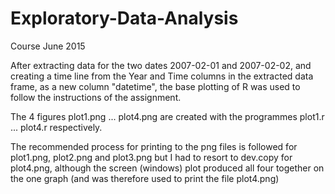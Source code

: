 # Exploratory-Data-Analysis
Course June 2015

After extracting data for the two dates 2007-02-01 and 2007-02-02, and creating a time line from the Year and Time
columns in the extracted data frame, as a new column "datetime", the base plotting of R was used to follow the 
instructions of the assignment.

The 4 figures plot1.png ... plot4.png are created with the programmes plot1.r ... plot4.r respectively.

The recommended process for printing to the png files is followed for plot1.png, plot2.png and plot3.png
but I had to resort to dev.copy for plot4.png, although the screen (windows) plot produced all four together on
the one graph (and was therefore used to print the file plot4.png)
